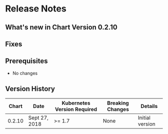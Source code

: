 # Release Notes

## What's new in Chart Version 0.2.10


## Fixes


## Prerequisites

- No changes

## Version History

| Chart | Date | Kubernetes Version Required | Breaking Changes | Details |
| ----- | ---- | --------------------------- | ---------------- | ------- |
| 0.2.10 | Sept 27, 2018 | >= 1.7 | None | Initial version |
